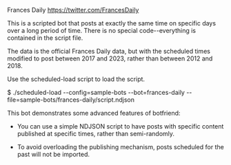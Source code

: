 Frances Daily
https://twitter.com/FrancesDaily

This is a scripted bot that posts at exactly the same time on specific
days over a long period of time. There is no special code--everything
is contained in the script file.

The data is the official Frances Daily data, but with the scheduled
times modified to post between 2017 and 2023, rather than between 2012
and 2018.

Use the scheduled-load script to load the script.

$ ./scheduled-load --config=sample-bots --bot=frances-daily --file=sample-bots/frances-daily/script.ndjson

This bot demonstrates some advanced features of botfriend:

* You can use a simple NDJSON script to have posts with specific
  content published at specific times, rather than semi-randomly.

* To avoid overloading the publishing mechanism, posts scheduled for
  the past will not be imported.
